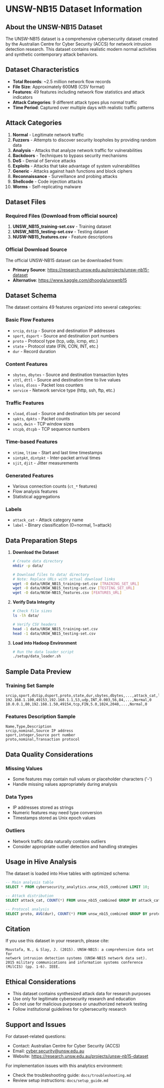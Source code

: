 # UNSW-NB15 Dataset Information

## About the UNSW-NB15 Dataset

The UNSW-NB15 dataset is a comprehensive cybersecurity dataset created by the Australian Centre for Cyber Security (ACCS) for network intrusion detection research. This dataset contains realistic modern normal activities and synthetic contemporary attack behaviors.

## Dataset Characteristics

- **Total Records**: ~2.5 million network flow records
- **File Size**: Approximately 600MB (CSV format)
- **Features**: 49 features including network flow statistics and attack indicators
- **Attack Categories**: 9 different attack types plus normal traffic
- **Time Period**: Captured over multiple days with realistic traffic patterns

## Attack Categories

1. **Normal** - Legitimate network traffic
2. **Fuzzers** - Attempts to discover security loopholes by providing random data
3. **Analysis** - Attacks that analyze network traffic for vulnerabilities
4. **Backdoors** - Techniques to bypass security mechanisms
5. **DoS** - Denial of Service attacks
6. **Exploits** - Attacks that take advantage of system vulnerabilities
7. **Generic** - Attacks against hash functions and block ciphers
8. **Reconnaissance** - Surveillance and probing attacks
9. **Shellcode** - Code injection attacks
10. **Worms** - Self-replicating malware

## Dataset Files

### Required Files (Download from official source)

1. **UNSW_NB15_training-set.csv** - Training dataset
2. **UNSW_NB15_testing-set.csv** - Testing dataset  
3. **NUSW-NB15_features.csv** - Feature descriptions

### Official Download Source

The official UNSW-NB15 dataset can be downloaded from:
- **Primary Source**: https://research.unsw.edu.au/projects/unsw-nb15-dataset
- **Alternative**: https://www.kaggle.com/dhoogla/unswnb15

## Dataset Schema

The dataset contains 49 features organized into several categories:

### Basic Flow Features
- `srcip`, `dstip` - Source and destination IP addresses
- `sport`, `dsport` - Source and destination port numbers
- `proto` - Protocol type (tcp, udp, icmp, etc.)
- `state` - Protocol state (FIN, CON, INT, etc.)
- `dur` - Record duration

### Content Features
- `sbytes`, `dbytes` - Source and destination transaction bytes
- `sttl`, `dttl` - Source and destination time to live values
- `sloss`, `dloss` - Packet loss counters
- `service` - Network service type (http, ssh, ftp, etc.)

### Traffic Features
- `sload`, `dload` - Source and destination bits per second
- `spkts`, `dpkts` - Packet counts
- `swin`, `dwin` - TCP window sizes
- `stcpb`, `dtcpb` - TCP sequence numbers

### Time-based Features
- `stime`, `ltime` - Start and last time timestamps
- `sintpkt`, `dintpkt` - Inter-packet arrival times
- `sjit`, `djit` - Jitter measurements

### Generated Features
- Various connection counts (`ct_*` features)
- Flow analysis features
- Statistical aggregations

### Labels
- `attack_cat` - Attack category name
- `label` - Binary classification (0=normal, 1=attack)

## Data Preparation Steps

1. **Download the Dataset**
   ```bash
   # Create data directory
   mkdir -p data/
   
   # Download files to data/ directory
   # Note: Replace URLs with actual download links
   wget -O data/UNSW_NB15_training-set.csv [TRAINING_SET_URL]
   wget -O data/UNSW_NB15_testing-set.csv [TESTING_SET_URL]
   wget -O data/NUSW-NB15_features.csv [FEATURES_URL]
   ```

2. **Verify Data Integrity**
   ```bash
   # Check file sizes
   ls -lh data/
   
   # Verify CSV headers
   head -1 data/UNSW_NB15_training-set.csv
   head -1 data/UNSW_NB15_testing-set.csv
   ```

3. **Load into Hadoop Environment**
   ```bash
   # Run the data loader script
   ./setup/data_loader.sh
   ```

## Sample Data Preview

### Training Set Sample
```csv
srcip,sport,dstip,dsport,proto,state,dur,sbytes,dbytes,...,attack_cat,label
192.168.1.100,49153,192.168.1.1,53,udp,INT,0.003,56,84,...,Normal,0
10.0.0.1,80,192.168.1.50,49154,tcp,FIN,5.0,1024,2048,...,Normal,0
```

### Features Description Sample
```csv
Name,Type,Description
srcip,nominal,Source IP address
sport,integer,Source port number
proto,nominal,Transaction protocol
```

## Data Quality Considerations

### Missing Values
- Some features may contain null values or placeholder characters ('-')
- Handle missing values appropriately during analysis

### Data Types
- IP addresses stored as strings
- Numeric features may need type conversion
- Timestamps stored as Unix epoch values

### Outliers
- Network traffic data naturally contains outliers
- Consider appropriate outlier detection and handling strategies

## Usage in Hive Analysis

The dataset is loaded into Hive tables with optimized schema:

```sql
-- Main analysis table
SELECT * FROM cybersecurity_analytics.unsw_nb15_combined LIMIT 10;

-- Attack distribution
SELECT attack_cat, COUNT(*) FROM unsw_nb15_combined GROUP BY attack_cat;

-- Protocol analysis  
SELECT proto, AVG(dur), COUNT(*) FROM unsw_nb15_combined GROUP BY proto;
```

## Citation

If you use this dataset in your research, please cite:

```
Moustafa, N., & Slay, J. (2015). UNSW-NB15: a comprehensive data set for 
network intrusion detection systems (UNSW-NB15 network data set). 
2015 military communications and information systems conference (MilCIS) (pp. 1-6). IEEE.
```

## Ethical Considerations

- This dataset contains synthesized attack data for research purposes
- Use only for legitimate cybersecurity research and education
- Do not use for malicious purposes or unauthorized network testing
- Follow institutional guidelines for cybersecurity research

## Support and Issues

For dataset-related questions:
- Contact: Australian Centre for Cyber Security (ACCS)
- Email: cyber.security@unsw.edu.au
- Website: https://research.unsw.edu.au/projects/unsw-nb15-dataset

For implementation issues with this analytics environment:
- Check the troubleshooting guide: `docs/troubleshooting.md`
- Review setup instructions: `docs/setup_guide.md`